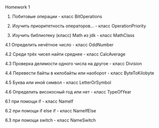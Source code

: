 ﻿Homework 1
	
1. Побитовые операции  - класс BitOperations

2. Изучить приоритетность операторов... - класс OperationPriority 

3. Изучить библиотеку (класс) Math из jdk - класс MathClass

4.1 Определить нечётное число - класс OddNumber 

4.2 Среди трёх чисел найти среднее - класс CalcAverage

4.3 Проверка делимости одного числа на другое - класс Division

4.4 Перевести байты в килобайты или наоборот - класс ByteToKilobyte

4.5 Буква или иной символ - класс LetterOrSymbol

4.6 Определить високосный год или нет - класс TypeOfYear

6.1 при помощи if - класс NameIf

6.2 при помощи if else if - класс NameIfElse

6.3 при помощи switch - класс NameSwitch
